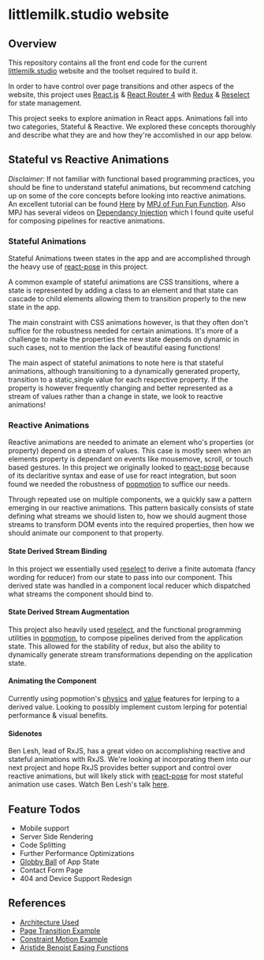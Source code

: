 # littlemilk.studio website

## Overview

This repository contains all the front end code for the current [littlemilk.studio][1] website and the toolset required to build it.

In order to have control over page transitions and other aspecs of the website, this project uses [React.js][2] & [React Router 4][3] with [Redux][4] & [Reselect][5] for state management.

This project seeks to explore animation in React apps. Animations fall into two categories, Stateful & Reactive. We explored these concepts thoroughly and describe what they are and how they're accomlished in our app below.

## Stateful vs Reactive Animations

_Disclaimer_: If not familiar with functional based programming practices, you should be fine to understand stateful animations, but recommend catching up on some of the core concepts before looking into reactive animations. An excellent tutorial can be found [Here][8] by [MPJ of Fun Fun Function][9]. Also MPJ has several videos on [Dependancy Injection][10] which I found quite useful for composing pipelines for reactive animations.

### Stateful Animations

Stateful Animations tween states in the app and are accomplished through the heavy use of [react-pose][6] in this project.

A common example of stateful animations are CSS transitions, where a state is represented by adding a class to an element and that state can cascade to child elements allowing them to transition properly to the new state in the app.

The main constraint with CSS animations however, is that they often don't suffice for the robustness needed for certain animations. It's more of a challenge to make the properties the new state depends on dynamic in such cases, not to mention the lack of beautiful easing functions!

The main aspect of stateful animations to note here is that stateful animations, although transitioning to a dynamically generated property, transition to a static,single value for each respective property. If the property is however frequently changing and better represented as a stream of values rather than a change in state, we look to reactive animations!

### Reactive Animations

Reactive animations are needed to animate an element who's properties (or property) depend on a stream of values. This case is mostly seen when an elements property is dependant on events like mousemove, scroll, or touch based gestures. In this project we originally looked to [react-pose][6] because of its declaritive syntax and ease of use for react integration, but soon found we needed the robustness of [popmotion][7] to suffice our needs.

Through repeated use on multiple components, we a quickly saw a pattern emerging in our reactive animations. This pattern basically consists of state defining what streams we should listen to, how we should augment those streams to transform DOM events into the required properties, then how we should animate our component to that property.

#### State Derived Stream Binding

In this project we essentially used [reselect][5] to derive a finite automata (fancy wording for reducer) from our state to pass into our component. This derived state was handled in a component local reducer which dispatched what streams the component should bind to.

#### State Derived Stream Augmentation

This project also heavily used [reselect][5], and the functional programming utilities in [popmotion][7], to compose pipelines derived from the application state. This allowed for the stability of redux, but also the ability to dynamically generate stream transformations depending on the application state.

#### Animating the Component

Currently using popmotion's [physics][11] and [value][12] features for lerping to a derived value. Looking to possibly implement custom lerping for potential performance & visual benefits.

#### Sidenotes

Ben Lesh, lead of RxJS, has a great video on accomplishing reactive and stateful animations with RxJS. We're looking at incorporating them into our next project and hope RxJS provides better support and control over reactive animations, but will likely stick with [react-pose][6] for most stateful animation use cases. Watch Ben Lesh's talk [here][13].

## Feature Todos

- Mobile support
- Server Side Rendering
- Code Splitting
- Further Performance Optimizations
- [Globby Ball][14] of App State
- Contact Form Page
- 404 and Device Support Redesign

## References

- [Architecture Used][15]
- [Page Transition Example][16]
- [Constraint Motion Example][17]
- [Aristide Benoist Easing Functions][18]

[1]: https://littlemilk.studio
[2]: https://reactjs.org/
[3]: https://reacttraining.com/react-router/
[4]: https://redux.js.org/
[5]: https://www.npmjs.com/package/reselect
[6]: https://popmotion.io/pose/
[7]: https://popmotion.io/pure/
[8]: https://www.youtube.com/watch?v=BMUiFMZr7vk&list=PL0zVEGEvSaeEd9hlmCXrk5yUyqUag-n84
[9]: https://www.youtube.com/channel/UCO1cgjhGzsSYb1rsB4bFe4Q
[10]: https://www.youtube.com/results?search_query=dependancy+injection+fun+fun+function
[11]: https://popmotion.io/api/physics/
[12]: https://popmotion.io/api/value/
[13]: https://www.youtube.com/watch?v=X_RnO7KSR-4
[14]: https://www.clicktorelease.com/blog/vertex-displacement-noise-3d-webgl-glsl-three-js/
[15]: https://levelup.gitconnected.com/structure-your-react-redux-project-for-scalability-and-maintainability-618ad82e32b7
[16]: https://popmotion.io/pose/examples/route-transitions-reach-router/
[17]: https://popmotion.io/learn/constrain-motion/
[18]: https://github.com/ariiiman/s/blob/master/src/Core/Ease.js
